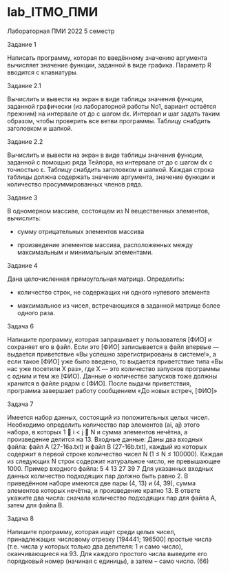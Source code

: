 # lab_ITMO_ПМИ
Лабораторная  ПМИ 2022 5 семестр    

Задание 1

Написать программу, которая по введённому значению аргумента вычисляет значение функции, заданной в виде графика. Параметр R вводится с клавиатуры.

Задание 2.1

Вычислить и вывести на экран в виде таблицы значения функции, заданной графически (из лабораторной работы No1, вариант остаётся прежним) на интервале от
до с шагом dx. Интервал и шаг задать таким образом, чтобы проверить все ветви программы. Таблицу снабдить заголовком и шапкой.

Задание 2.2

Вычислить и вывести на экран в виде таблицы значения функции, заданной с помощью ряда Тейлора, на интервале от до с шагом dx с точностью ε.
Таблицу снабдить заголовком и шапкой. Каждая строка таблицы должна содержать значение аргумента, значение функции и количество просуммированных членов ряда.

Задание 3

В одномерном массиве, состоящем из N вещественных элементов, вычислить:

- сумму отрицательных элементов массива

- произведение элементов массива, расположенных между максимальным и
минимальным элементами.

Задание 4 

Дана целочисленная прямоугольная матрица. Определить:

- количество строк, не содержащих ни одного нулевого элемента

-  максимальное из чисел, встречающихся в заданной матрице более одного раза.

Задача 6 

Напишите программу, которая запрашивает у пользователя [ФИО] и сохраняет его в файл.
Если это [ФИО] записывается в файл впервые — выдается приветствие «Вы успешно зарегистрированы в системе!», а если такое [ФИО] уже было введено, то выдается приветствие типа «Вы нас уже посетили Х раз», где Х — это количество запусков программы с одним и тем же [ФИО]. Данные о количестве запусков тоже должны хранится в файле рядом с [ФИО]. После выдачи приветствия, программа завершает работу сообщением «До новых встреч, [ФИО]»

Задача 7

Имеется набор данных, состоящий из положительных целых чисел. Необходимо определить количество пар элементов (ai, aj) этого набора, в которых 1  i < j  N и сумма элементов нечётна, а произведение делится на 13. 
Входные данные: Даны два входных файла: файл A (27-16a.txt) и файл B (27-16b.txt), каждый из которых содержит в первой строке количество чисел N (1 ≤ N ≤ 100000). Каждая из следующих N строк содержит натуральное число, не превышающее 1000.
Пример входного файла:
5
4 
13
27
39
7
Для указанных входных данных количество подходящих пар должно быть равно 2. В приведённом наборе имеются две пары (4, 13) и (4, 39), сумма элементов которых нечётна, и произведение кратно 13. 
В ответе укажите два числа: сначала количество подходящих пар для файла А, затем для файла B.

Задача 8

Напишите программу, которая ищет среди целых чисел, принадлежащих числовому отрезку [194441; 196500] простые числа (т.е. числа у которых только два делителя: 1 и само число), оканчивающиеся на 93. Для каждого простого числа выведите его порядковый номер (начиная с единицы), а затем – само число. (66)
